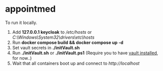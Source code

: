 # appointmed

To run it locally.

1. Add **127.0.0.1 keycloak** to */etc/hosts* or *C:\Windows\System32\drivers\etc\hosts*
2. Run **docker compose build && docker compose up -d**
3. Set vault secrets in **./initVault.sh**
4. Run **./initVault.sh** or **./initVault.ps1** (Require you to have <ins>vault installed</ins>, for now..)
5. Wait that all containers boot up and connect to *http://localhost*
